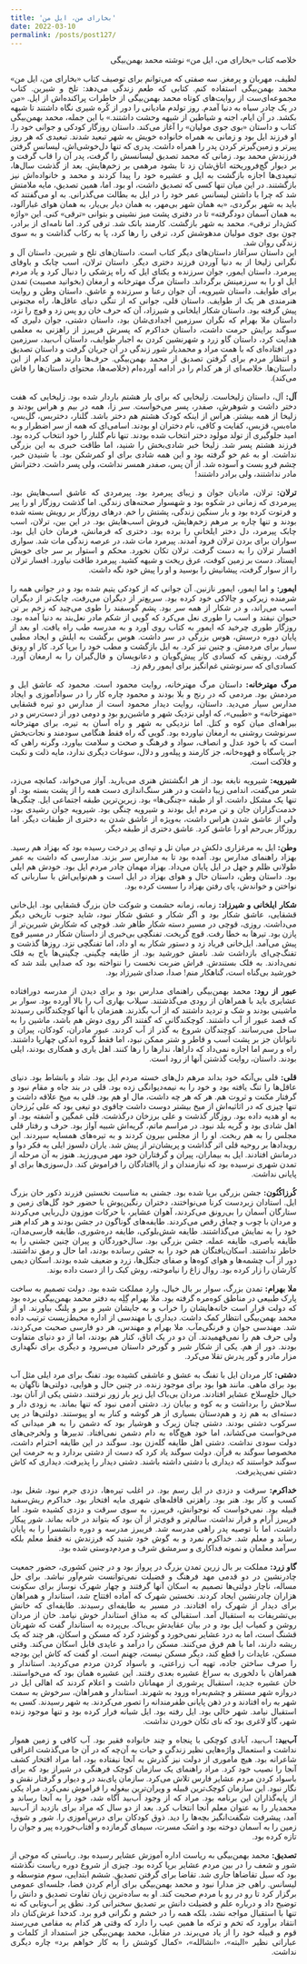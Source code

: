 ```yaml
---
title: 'بخارای من، ایل من'
date: 2022-03-10
permalink: /posts/post127/
---
```

<div align="justify" dir="rtl" style="font-family:vazir;">

خلاصه کتاب «بخارای من، ایل من» نوشته محمد بهمن‌بیگی<br>
<br>
لطیف، مهربان و پرمغز. سه صفتی که می‌توانم برای توصیف کتاب «بخارای من، ایل من» محمد بهمن‌بیگی استفاده کنم. کتابی که طعم زندگی می‌دهد: تلخ و شیرین. کتاب مجموعه‌ای‌ست از روایت‌های کوتاه محمد بهمن‌بیگی از خاطرات پراکنده‌اش از ایل. «من در یک چادر سیاه به دنیا آمدم. روز تولدم مادیانی را دور از کُره شیری نگاه داشتند تا شیهه بکشد. در آن ایام، اجنه و شیاطین از شیهه وحشت داشتند.» با این جمله، محمد بهمن‌بیگی کتاب و داستان «بوی جوی مولیان» را آغاز می‌کند. داستان روزگار کودکی و جوانی خود را. او فرزند ایل بود و زمانی به همراه خانواده خویش به شهر تبعید شدند. تبعیدی که هر روز پیرتر و زمین‌گیرتر کردن پدر را همراه داشت. پدری که تنها دل‌خوشی‌اش، لیسانس گرفتن فرزندش محمد بود. زمانی که محمد تصدیق لیسانسش را گرفت، پدر آن را قاب گرفت و بر دیوار گچ‌فروریخته اتاق‌شان زد تا بشود مرهمی بر زخم‌هایش. بعد از گذشت سال‌ها، تبعیدی‌ها اجازه بازگشت به ایل و عشیره خود را پیدا کردند و محمد و خانواده‌اش نیز بازگشتند. در این میان تنها کسی که تصدیق داشت، او بود. اما، همین تصدیق، مایه ملامتش ‌شد که چرا با داشتن لیسانس عمر خود را در ایل به بطالت می‌گذرانی. به او می‌گفتند که باید به شهر برگردی، «به همان شهر بی‌مهر، به همان دیار بی‌یار، به همان هوای غبارآلود، به همان آسمان دودگرفته» تا در دفتری پشت میز نشینی و بتوانی «ترقی» کنی. این «واژه کش‌دار ترقی». محمد به شهر بازگشت. کارمند بانک شد. ترقی کرد. اما نامه‌ای از برادر، چون بوی جوی مولیان مدهوشش کرد، ترقی را رها کرد، پا به رکاب گذاشت و به سوی زندگی روان شد.<br>
این داستان سرآغاز داستان‌های دیگر کتاب است. داستان‌های تلخ و شیرین. داستان آل و نگرانی زلیخا از به دنیا آوردن فرزند دختری دیگر. داستان ترلان، اسب چابک و باوفای پیرمرد. داستان ایمور، جوان سرزنده و یکتای ایل که راه پزشکی را دنبال کرد و یاد مردم ایل او را به سرزمینش بر‌گرداند. داستان مرگ مهترخانه و ارمغان (بخوانید مصیبت) تمدن برای طوایف. داستان شیرویه، آن جوان رعنا و سرزنده و عاشق. داستان وطن و روایت هنرمندی هر یک از طوایف. داستان قلی، جوانی که از تنگی دنیای عاقل‌ها، راه مجنونی پیش گرفته بود. داستان شکار ایلخانی و شیرزاد، آن که حرف خان رو پس زد و قوچ را نزد، داستان ملا بهرام که نگران سرزمین اجدادی‌شان بود، داستان دشتی، جوان دلیری که سوگند برایش حرمت داشت، داستان خداکرم که پسرش فریبرز از راهزنی به معلمی هدایت کرد، داستان گاو زرد و شهرنشین کردن به اجبار طوایف، داستان آب‌بید، سرزمین دور افتاده‌ای که با همت مراد و محمدیار شور زندگی در آن جریان گرفت و داستان تصدیق و انتظار مردم برای گرفتن تصدیق از محمد بهمن‌بیگی. حرف‌ها دارند هر کدام از این داستان‌ها. خلاصه‌ای از هر کدام را در ادامه آورده‌ام (خلاصه‌ها، محتوای داستان‌ها را فاش می‌کند).<br>
<br>
<b>آل:</b> آل، داستان زلیخاست. زلیخایی که برای بار هشتم باردار شده بود. زلیخایی که هفت دختر داشت و شوهرش، صفدر، پسر می‌خواست. سر زا، همه در بیم و هراس بودند و زلیخا از همه بیشتر. هراس از اینکه کودک هشتم هم دختر باشد. گلنار، دختربس، گل‌بس، ماه‌بس، قزبس، کفایت و کاقی، نام دختران او بودند. اسامی‌ای که همه از سر اضطرار و به امید جلوگیری از تولد مولود دختر انتخاب شده بودند. تنها نام گلنار را خود انتخاب کرده بود. فرزند هشتم پسر شد. زلیخا خبر شادی‌بخش را شنید، اما طاقت خبری به این بزرگی نداشت. او به غم خو گرفته بود و این همه شادی برای او کمرشکن بود. با شنیدن خبر، چشم فرو بست و آسوده شد. از آن پس، صفدر همسر نداشت، ولی پسر داشت. دخترانش مادر نداشتند، ولی برادر داشتند!<br>
<br>
<b>ترلان:</b> ترلان، مادیان جوان و زیبای پیرمرد بود. پیرمردی که عاشق اسب‌هایش بود. پیرمردی که زمانی در شکوه بود و شهسوار صحنه‌های زندگی. اما گذشت روزگار او را پیر و فرتوت کرده بود و بار سنگین زندگی، پشتش را خم. درهای روزگار بر رویش بسته شده بودند و تنها چاره بر مرهم زخم‌هایش، فروش اسب‌هایش بود. در این بین، ترلان، اسب چابک پیرمرد، دل دختر ایلخانی را برده بود. دختری که فرمانش، فرمان خان ایل بود. سواران برای بردن ترلان فرود آمدند. پیرمرد مات شد، در عرصه زندگی مات شد. سواری افسار ترلان را به دست گرفت. ترلان تکان نخورد. محکم و استوار بر سر جای خویش ایستاد. دست بر زمین ‌کوفت، عرق ‌ریخت و شیهه ‌کشید. پیرمرد طاقت نیاورد. افسار ترلان را از سوار گرفت، پیشانیش را بوسید و او را پیش خود نگه داشت.<br>
<br>
<b>ایمور:</b> و اما ایمور، ایمور نازنین. آن جوانی که از کودکی یتیم شده بود و در جوانی همه را شرمنده زیرکی و چالاکی خود کرده بود. سریع‌تر از دیگران می‌رفت، چابک‌تر از دیگران اسب می‌راند، و در شکار از همه سر بود. پشم گوسفند را طوی می‌چید که زخم بر تن حیوان نیفتد و اسب را طوری نعل می‌کرد که گویی از شکم مادر نعل‌بند به دنیا آمده بود. روزگار طوری چرخید که ایمور به کتاب روی آورد و به مدرسه طب راه یافت. او بعد از پایان دوره درسش، هوس بزرگی در سر داشت. هوس برگشت به ایلش و ایجاد مطبی سیار برای مردمش. و چنین نیز کرد. به ایل بازگشت و مطب خود را برپا کرد. کار او رونق گرفت. رونقی که کسادی کار پیش‌گویان و دعانویسان و فال‌گیران را به ارمغان آورد. کسادی‌ای که سرنوشتی غم‌انگیز برای ایمور رقم زد.<br>
<br>
<b>مرگ مهترخانه:</b> داستان مرگ مهترخانه، روایت محمود است. محمود که عاشق ایل و مردمش بود. مردمی که در رنج و بلا بودند و محمود چاره کار را در سوادآموزی و ایجاد مدارس سیار می‌دید. داستان، روایت دیدار محمود است از مدارس دو تیره قشقایی «مهترخانه» و «طیبی»، که اولی نزدیک شهر و ماشین‌رو بود و دومی دور از دست‌رس و در بیراهه‌ای میان کوه و کتل. اما نزدیکی به شهر و راه آسان به تیره‌، برای مهترخانه سرنوشت روشنی به ارمغان نیاورده بود. گویی گه راه فقط هنگامی سودمند و نجات‌بخش است که با خود عدل و انصاف، سواد و فرهنگ و صحت و سلامت بیاورد، وگرنه راهی که جز پاسگاه و قهوه‌خانه، جز کارمند و پیله‌ور و دلال، سوغات دیگری ندارد، مایه ذلت و نکبت و فلاکت است.<br>
<br>
<b>شیرویه:</b> شیرویه نابغه بود. از هر انگشتش هنری می‌بارید. آواز می‌خواند، کمانچه می‌زد، شعر می‌گفت، اندامی زیبا داشت و در هنر سنگ‌اندازی دست همه را از پشت بسته بود. او تنها یک مشکل داشت. او از طبقه «چنگی‌ها» بود. زیرین‌ترین طبقه اجتماعی ایل. چنگی‌ها خدمت‌گزاران جان و تن مردم ایل بودند و شیرویه چنگی بود. شیرویه جوان رشیدی بود، ولی از عاشق شدن هراس داشت، به‌ویژه از عاشق شدن به دختری از طبقات دیگر. اما روزگار بی‌رحم او را عاشق کرد. عاشق دختری از طبقه دیگر.<br>
<br>
<b>وطن:</b> ایل به مرغزاری دلکش در میان تل و تپه‌ای پر درخت رسیده بود که بهزاد هم رسید. بهزاد راهنمای مدارس بود. آمده بود تا به مدارس سر بزند. مدارسی که داشت به عمر طولانی ظلم و جهل در ایل پایان می‌داد. بهزاد مهمان چادر مردم ایل بود. خودش هم ایلی بود. داستان وطن، داستان حال و هوای بهزاد در ایل است و هم‌نوایی‌اش با ساربانی که نواختن و خواندش، پای رفتن بهزاد را سست کرده بود.<br>
<br>
<b>شکار ایلخانی و شیرزاد:</b> زمانه، زمانه حشمت و شوکت خان بزرگ قشقایی بود. ایل‌خانی قشقایی، عاشق شکار بود و اگر شکار و عشق شکار نبود، شاید جنوب تاریخی دیگر می‌داشت. روزی، قوچی در مسیر دسته شکار ظاهر شد. قوچی که شکارش شیرین‌تر از پازن بود. تیرها به خطا رفت. قوچ گریخت. تفنگچی بی‌خبری از داستان شکار در مسیر قوچ پیش می‌آمد. ایل‌خانی فریاد زد و دستور شکار به او داد، اما تفنگچی نزد. روزها گذشت و تفنگ‌چی‌ای بازداشت شد. نامش خورشید بود. از طایفه چگینی. چگینی‌ها باج به فلک نمی‌دادند. به فلک بستندش. فراش ضربت نخست را ننواخته بود که صدایی بلند شد که خورشید بی‌گناه است، گناهکار منم! صدا، صدای شیرزاد بود.<br>
<br>
<b>عبور از رود:</b> محمد بهمن‌بیگی راهنمای مدارس بود و برای دیدن از مدرسه دورافتاده عشایری باید با همراهان از رودی می‌گذشتند. سیلاب بهاری آب را بالا آورده بود. سوار بر ماشینی بودند و شک و تردید داشتند که از آب بگذرند. همزمان با آنها کوچکندگانی رسیدند که قصد عبور از آب داشتند. کوچکندگانی که گفتند اگر روی دوش هم باشد، ماشین را به ساحل می‌رسانند. کوچندگان شروع به گذر از آب کردند. عبور مادران، کودکان، پیران و ناتوانان جز بر پشت اسب و قاطر و شتر ممکن نبود، اما فقط گروه اندکی چهارپا داشتند. راه و رسم اما اجازه نمی‌داد که داراها، ندارها را رها کنند. اهل یاری و همکاری بودند، ایلی بودند. داستان، روایت گذشتن آنها از رود است.<br>
<br>
<b>قلی:</b> قلی بی‌آنکه خود بداند مرهم دل‌های خسته مردم ایل بود. شاد و بانشاط بود. دنیای عاقل‌ها را تنگ یافته بود و خود را به نیمه‌دیوانگی زده بود. قلی در بند جاه و مقام نبود و گرفتار مکنت و ثروت هم. هر که هر چه داشت، مال او هم بود. قلی به میخ علاقه داشت و تنها چیزی که در اثاثیه‌اش از میخ بیشتر دوست داشت چاقوی دو تیغی بود که علی بُرزخان به او هدیه داده بود. روزگار گذشت و علی برزخان درگذشت. قلی غمگین و آشفته بود. او اهل شادی بود و گریه بلد نبود. در مراسم ماتم، گریه‌اش شبیه آواز بود. حرف و رفتار قلی مجلس را به هم ربخت. او را از مجلس بیرون کردند و به تیره‌های همسایه سپردند. این رویدادها بر روحیه قلی اثر گذاشت و پریشان‌تر از پیش شد. یاران دلسوز ایلی به فکر دوا و درمانش افتادند. ایل به بیماران، پیران و گرفتاران خود مهر می‌ورزید. هنوز به آن مرحله از تمدن شهری نرسیده بود که نیازمندان و از پاافتادگان را فراموش کند. دل‌سوزی‌ها برای او پایانی نداشت.<br>
<br>
<b>کُرزاکُنُون:</b> جشن بزرگی برپا شده بود. جشنی به مناسبت نخستین فزرند ذکور خان بزرگ ایل. استادان زبردست کرنا می‌نواختند، دختران رنگین‌پوش با حضور خود گل‌های زمین و ستارگان آسمان را بی‌رونق می‌کردند، آهوان عشایر، با حرکات موزون دل‌ربایی می‌کردند و مردان با چوب و چماق رقص می‌کردند. طایفه‌های گوناگون در جشن بودند و هر کدام هنر خود را به نمایش می‌گذاشتند. طایفه شش‌بلوکی،‌ طایفه دره‌شوری، طایفه فارسی‌مدان،‌ طایفه باصری، طایفه عمله. جشن بزرگی بود. سال‌خوردگان و پیران چنین جشنی را به خاطر نداشتند. اسکان‌یافتگان هم خود را به جشن رسانده بودند، اما حال و رمق نداشتند. دور از آب چشمه‌ها و هوای کوه‌ها و صفای جنگل‌ها، زرد و ضعیف شده بودند. اسکان دیمی کارشان را زار کرده بود. روال زاغ را نیاموخته، روش کبک را از دست داده بوند.<br>
<br>
<b>ملا بهرام:</b> تمدن بزرگ، سوار بر بال خیال، وارد مملکت شده بود. دولت تصمیم به ساخت پارک طبیعی در مناطق کوه‌مره گرفته بود. ملا بهرام گِلِه به دفتر محمد بهمن‌بیگی برده بود که دولت قرار است خانه‌هایشان را خراب و به جایشان شیر و ببر و پلنگ بیاورند. او از محمد بهمن‌بیگی انتظار کمک داشت. دیداری با مهندسی از اداره محیط‌زیست ترتیب داده شد. مهندسی جوان و فرنگی‌مآب. ملا بهرام و مهندس، هر دو فارسی صحبت می‌کردند، ولی حرف هم را نمی‌فهمیدند. آن دو در یک اتاق، کنار هم بودند، اما از دو دنیای متفاوت بودند. دور از هم. یکی از شکار شیر و گورخر داستان می‌سرود و دیگری برای نگهداری مزار مادر و گور پدرش تقلا می‌کرد.<br>
<br>
<b>دشتی:</b> کار مردان ایل با تفنگ به عشق و عاشقی کشیده بود. تفنگ برای مرد ایلی مثل آب بود برای ماهی. مانند هوا بود برای موجود زنده. در چنین حال و هوایی، دولتی‌ها ناگهان به خیال خلع‌سلاح عشایر افتادند. مردان بی‌باک ایل زیر بار زور نرفتند. دشتی یکی از آنان بود. سلاحش را برداشت و به کوه و بیابان زد. دشتی آدمی نبود که تنها بماند. به زودی دار و دسته‌ای به هم زد و هم‌دستان بسیاری از هر گوشه و کنار به او پیوستند. دولتی‌ها در پی سرکوب دشتی بودند. دشتی چنان زیرک و هوشیار بود که دشمن را به هر میدانی که می‌خواست می‌کشاند، اما خود هیچ‌گاه به دام دشمن نمی‌افتاد. تدبیرها و ولخرجی‌های دولت سودی نداشت. دشتی اهل طایفه گله‌زن بود. سوگند در این طایفه احترام داشت، مخصوصا سوگند به قرآن. دولت سوگند یاد کرد که دست از دشتی بردارد و به حرمت این سوگند خواستند که دیداری با دشتی داشته باشند. دشتی دیدار را پذیرفت. دیداری که کاش دشتی نمی‌پذیرفت.<br>
<br>
<b>خداکرم:</b> سرقت و دزدی در ایل رسم بود. در اغلب تیره‌ها، دزدی جرم نبود. شغل بود. کسب و کار بود. هنر بود. راهزنی قافله‌های شهری مایه افتخار بود. خداکرم ریش‌سفید قبیله بود. نمی‌خواست که نوجوانش، فریبرز، به سوی سرقت و دزدی کشیده شود. اما فریبرز آرام و قرار نداشت. سالم‌تر و قوی‌تر از آن بود که بتواند در خانه بماند. شور پیکار داشت، اما با توصیه پدر راهی مدرسه شد. فریبرز مدرسه و دوره دانشسرا را به پایان رساند و معلم شد. خداکرم نمرد و به گوش خود شنید که فرزندش نه فقط معلم بلکه سرآمد معلمان و نمونه فداکاری و سرمشق شرف و مردم‌دوستی شده بود.<br>
<br>
<b>گاو زرد:</b> مملکت بر بال زرین تمدن بزرگ در پرواز بود و در چنین کشوری، حضور جمعیت چادرنشین در دو قدمی مهد فرهنگ و فضیلت نمی‌توانست شرم‌آور نباشد. برای حل مساله، ناچار دولتی‌ها تصمیم به اسکان آنها گرفتند و چهار شهرک نوساز برای سکونت هزاران چادرنشین ایجاد کردند. نخستین شهرک که آماده افتتاح شد، استاندار و همراهان برای دیدار از شهرک راه افتادند. در مسیر به طایفه‌ای رسیدند. طایفه‌ای که خانش بی‌تشریفات به استقبال آمد. استقبالی که به مذاق استاندار خوش نیامد. خان از مردان روشن و کمیاب ایل بود و در بیان عقایدش بی‌باک. بی‌پرده به استاندار گفت که شهرتان قشنگ است، اما به درد عشایر نمی‌خورد و گوشزد کرد که مسکن و اسکان، هر چند که یک ریشه دارند، اما با هم فرق می‌کنند. مسکن را درآمد و عایدی قابل اسکان می‌کند. وقتی مسکن، عایدات را قطع کند،‌ دیگر مسکن نیست، جهنم است. او گفت که کاش این بودجه را صرف ساختن جاده، تهیه آب زراعتی، و باسواد کردن مردم می‌کردید. استاندار و همراهان با دلخوری به سراغ عشیره بعدی رفتند. این عشیره همان بود که می‌خواستند. خان عشیره جدید، استقبال پرشوری از مهمانان داشت و اعلام کردند که اهالی ایل در دروازه شهر مستقر و چشم‌به‌راه ورود به شهرند. استاندار و همراهان، سرخوش به سمت شهر به راه افتادند و در ذهن پایانی ظفرمندانه را تصور می‌کردند. به شهر رسیدند. کسی به استقبال نیامد. شهر خالی بود. ایل رفته بود. ایل شبانه فرار کرده بود و تنها موجود زنده شهر، گاو لاغری بود که نای تکان خوردن نداشت.<br>
<br>
<b>آب‌بید:</b> آب‌بید، آبادی کوچکی با پنجاه و چند خانواده فقیر بود. آب کافی و زمین هموار نداشت و استعمال واژه‌هایی نظیر زندگی و حیات به آن‌چه که در آن جا می‌گذشت اغراقی شاعرانه بود. هیچ ماموری از دولت نیز گذرش به آنجا نیفتاده بود، اما مراد افتخار کشف آنجا را نصیب خود کرد. مراد راهنمای یک سازمان کوچک فرهنگی در شیراز بود که برای باسواد کردن مردم عشایر فارس تلاش می‌کرد. سازمان پای‌بند در و دیوار و گرفتار نقش و نگار نبود. این سازمان کوچک‌ترین قبیله و ویران‌ترین بیغوله را فراموش نمی‌کرد. مراد یکی از پایه‌گذاران این برنامه بود. مراد که از وجود آب‌بید آگاه شد، خود را به آنجا رساند و محمدیار را به عنوان معلم آنجا انتخاب کرد. بعد از دو سال که مراد برای بازدید از آب‌بید آمد، پیشرفت شگفت‌انگیز بچه‌ها را دید. ذوق کودکان برای درس‌آموزی را. شور و شوق، زمین را به آسمان دوخته بود و اشک مسرت، سیمای گرمازده و آفتاب‌خورده پیر و جوان را تازه کرده بود.<br>
<br>
<b>تصدیق:</b> محمد بهمن‌بیگی به ریاست اداره آموزش عشایر رسیده بود. ریاستی که موجی از شور و شعف را در بین مردم عشایر برپا کرده بود. چیزی از شروع دوره ریاست نگذشته بود که سیل تقاضاها جاری شد. تقاضا برای گرفتن تصدیق. ششم ابتدایی، سوم متوسطه و لیسانس. راهی جز مدارا نبود و محمد بهمن‌بیگی برای آرام کردن فضا، جلسه‌ای عمومی برگزار کرد تا رو در رو با مردم صحبت کند. او به ساده‌ترین زبان تفاوت تصدیق و دانش را توضیح داد و درباره علم و فضیلت دانش بر تصدیق سخنرانی کرد. نطق پر آب‌وتابی که نه تنها با استقبال مواجه نشد، بلکه همه را در خشم و نگرانی فرو برد. کدخدا غرش‌کنان داد انتقاد برآورد که تخم و ترکه ما همین عیب را دارد که وقتی هر کدام به مقامی می‌رسند قوم و قبیله خود را از یاد می‌برند. در مقابل، محمد بهمن‌بیگی جز استمداد از کلمات و عباراتی نظیر «البته»، «انشالله»، «کمال کوشش را به کار خواهم برد» چاره دیگری نداشت.




